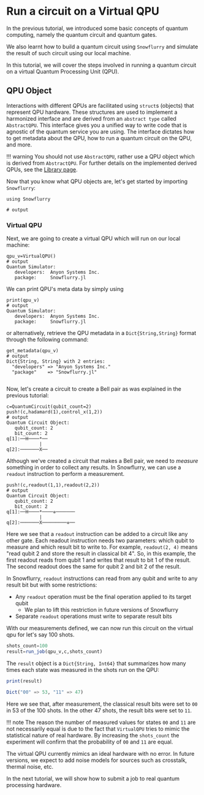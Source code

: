 # Run a circuit on a Virtual QPU

In the previous tutorial, we introduced some basic concepts of quantum computing, namely the quantum circuit and quantum gates.

We also learnt how to build a quantum circuit using `Snowflurry` and simulate the result of such circuit using our local machine.

In this tutorial, we will cover the steps involved in running a quantum circuit on a virtual Quantum Processing Unit (QPU).


## QPU Object
Interactions with different QPUs are facilitated using `struct`s (objects) that represent QPU hardware.  These structures are used to implement a harmonized interface and are derived from an `abstract type` called `AbstractQPU`. This interface gives you a unified way to write code that is agnostic of the quantum service you are using. The interface dictates how to get metadata about the QPU, how to run a quantum circuit on the QPU, and more.

!!! warning
	You should not use `AbstractQPU`, rather use a QPU object which is derived from `AbstractQPU`. For further details on the implemented derived QPUs, see the [Library page](../library/qpu.md#Quantum-Processing-Unit).

Now that you know what QPU objects are, let's get started by importing `Snowflurry`:
```jldoctest get_qpu_metadata_tutorial; output = false
using Snowflurry

# output

```
### Virtual QPU
Next, we are going to create a virtual QPU which will run on our local machine:

```jldoctest get_qpu_metadata_tutorial; output = true
qpu_v=VirtualQPU()
# output
Quantum Simulator:
   developers:  Anyon Systems Inc.
   package:     Snowflurry.jl

```
We can print QPU's meta data by simply using
```jldoctest get_qpu_metadata_tutorial; output = true
print(qpu_v)
# output
Quantum Simulator:
   developers:  Anyon Systems Inc.
   package:     Snowflurry.jl

```
or alternatively, retrieve the QPU metadata in a `Dict{String,String}` format through the following command:

```jldoctest get_qpu_metadata_tutorial; output = true
get_metadata(qpu_v)
# output
Dict{String, String} with 2 entries:
  "developers" => "Anyon Systems Inc."
  "package"    => "Snowflurry.jl"


```

Now, let's create a circuit to create a Bell pair as was explained in the previous tutorial:

```jldoctest get_qpu_metadata_tutorial; output = true
c=QuantumCircuit(qubit_count=2)
push!(c,hadamard(1),control_x(1,2))
# output
Quantum Circuit Object:
   qubit_count: 2 
   bit_count: 2 
q[1]:──H────*──
            |  
q[2]:───────X──
```

Although we've created a circuit that makes a Bell pair, we need to *measure*
something in order to collect any results. In Snowflurry, we can use a
`readout` instruction to perform a measurement.

```jldoctest get_qpu_metadata_tutorial; output = true
push!(c,readout(1,1),readout(2,2))
# output
Quantum Circuit Object:
   qubit_count: 2 
   bit_count: 2 
q[1]:──H────*────✲───────
            |            
q[2]:───────X─────────✲──
```
Here we see that a `readout` instruction can be added to a circuit like any
other gate. Each readout instruction needs two parameters: which qubit to
measure and which result bit to write to. For example, `readout(2, 4)` means
"read qubit 2 and store the result in classical bit 4". So, in this example,
the first readout reads from qubit 1 and writes that result to bit 1 of the
result. The second readout does the same for qubit 2 and bit 2 of the result.

In Snowflurry, `readout` instructions can read from any qubit and write to any
result bit but with some restrictions:
- Any `readout` operation must be the final operation applied to its target qubit
  - We plan to lift this restriction in future versions of Snowflurry
- Separate `readout` operations must write to separate result bits

With our measurements defined, we can now run this circuit on the virtual qpu
for let's say 100 shots.

```julia
shots_count=100
result=run_job(qpu_v,c,shots_count)
```
The `result` object is a `Dict{String, Int64}` that summarizes how many times each state was measured in the shots run on the QPU:

```julia
print(result)

Dict("00" => 53, "11" => 47)
```
Here we see that, after measurement, the classical result bits were set to `00`
in 53 of the 100 shots. In the other 47 shots, the result bits were set to `11`.

!!! note
	The reason the number of measured values for states `00` and `11` are not necessarily equal is due to the fact that `VirtualQPU` tries to mimic the statistical nature of real hardware. By increasing the `shots_count` the experiment will confirm that the probability of `00` and `11` are equal.



The virtual QPU currently mimics an ideal hardware with no error. In future versions, we expect to add noise models for sources such as crosstalk, thermal noise, etc.

In the next tutorial, we will show how to submit a job to real quantum processing hardware.
